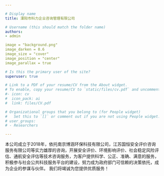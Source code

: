 ```yaml
---

# Display name
title: 溧阳市科力企业咨询管理有限公司

# Username (this should match the folder name)
authors:
- admin

image = "background.png"
image_darken = 0.6
image_size = "cover"
image_position = "center"
image_parallax = true

# Is this the primary user of the site?
superuser: true

# Link to a PDF of your resume/CV from the About widget.
# To enable, copy your resume/CV to `static/files/cv.pdf` and uncomment the lines below.
#- icon: cv
#  icon_pack: ai
#  link: files/CV.pdf

# Organizational groups that you belong to (for People widget)
#   Set this to `[]` or comment out if you are not using People widget.
# user_groups:
# - Researchers

---
```



本公司成立于2018年，依托南京博涵环保科技有限公司，江苏国恒安全评价咨询服务有限公司等实力雄厚的咨询，开展安全评价、环境影响评价、社会稳定风险评估、通航安全评估等技术咨询服务，为客户提供科学、公正、准确、满意的服务，积极参与社会公共科技服务平台的建设，努力成为政府部门可信赖的决策依托，成为企业的参谋与伙伴。 我们将竭诚为您提供优质服务！

